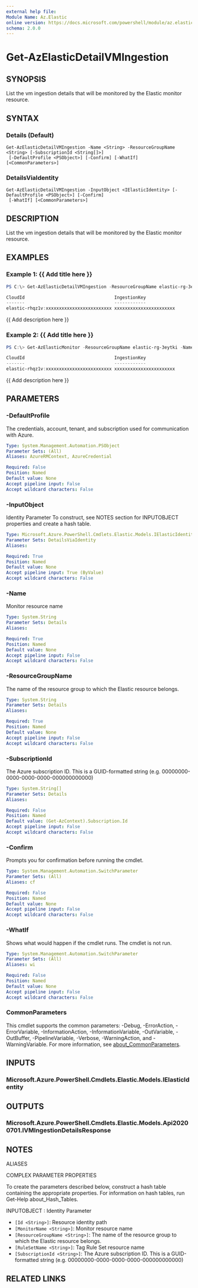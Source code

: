 ```yaml
---
external help file:
Module Name: Az.Elastic
online version: https://docs.microsoft.com/powershell/module/az.elastic/get-azelasticdetailvmingestion
schema: 2.0.0
---
```


# Get-AzElasticDetailVMIngestion

## SYNOPSIS
List the vm ingestion details that will be monitored by the Elastic monitor resource.

## SYNTAX

### Details (Default)
```
Get-AzElasticDetailVMIngestion -Name <String> -ResourceGroupName <String> [-SubscriptionId <String[]>]
 [-DefaultProfile <PSObject>] [-Confirm] [-WhatIf] [<CommonParameters>]
```

### DetailsViaIdentity
```
Get-AzElasticDetailVMIngestion -InputObject <IElasticIdentity> [-DefaultProfile <PSObject>] [-Confirm]
 [-WhatIf] [<CommonParameters>]
```

## DESCRIPTION
List the vm ingestion details that will be monitored by the Elastic monitor resource.

## EXAMPLES

### Example 1: {{ Add title here }}
```powershell
PS C:\> Get-AzElasticDetailVMIngestion -ResourceGroupName elastic-rg-3eytki -Name elastic-rhqz1v

CloudId                                  IngestionKey
-------                                  ------------
elastic-rhqz1v:xxxxxxxxxxxxxxxxxxxxxxxxx xxxxxxxxxxxxxxxxxxxxxxx
```

{{ Add description here }}

### Example 2: {{ Add title here }}
```powershell
PS C:\> Get-AzElasticMonitor -ResourceGroupName elastic-rg-3eytki -Name elastic-rhqz1v | Get-AzElasticDetailVMIngestion

CloudId                                  IngestionKey
-------                                  ------------
elastic-rhqz1v:xxxxxxxxxxxxxxxxxxxxxxxxx xxxxxxxxxxxxxxxxxxxxxxx
```

{{ Add description here }}

## PARAMETERS

### -DefaultProfile
The credentials, account, tenant, and subscription used for communication with Azure.

```yaml
Type: System.Management.Automation.PSObject
Parameter Sets: (All)
Aliases: AzureRMContext, AzureCredential

Required: False
Position: Named
Default value: None
Accept pipeline input: False
Accept wildcard characters: False
```

### -InputObject
Identity Parameter
To construct, see NOTES section for INPUTOBJECT properties and create a hash table.

```yaml
Type: Microsoft.Azure.PowerShell.Cmdlets.Elastic.Models.IElasticIdentity
Parameter Sets: DetailsViaIdentity
Aliases:

Required: True
Position: Named
Default value: None
Accept pipeline input: True (ByValue)
Accept wildcard characters: False
```

### -Name
Monitor resource name

```yaml
Type: System.String
Parameter Sets: Details
Aliases:

Required: True
Position: Named
Default value: None
Accept pipeline input: False
Accept wildcard characters: False
```

### -ResourceGroupName
The name of the resource group to which the Elastic resource belongs.

```yaml
Type: System.String
Parameter Sets: Details
Aliases:

Required: True
Position: Named
Default value: None
Accept pipeline input: False
Accept wildcard characters: False
```

### -SubscriptionId
The Azure subscription ID.
This is a GUID-formatted string (e.g.
00000000-0000-0000-0000-000000000000)

```yaml
Type: System.String[]
Parameter Sets: Details
Aliases:

Required: False
Position: Named
Default value: (Get-AzContext).Subscription.Id
Accept pipeline input: False
Accept wildcard characters: False
```

### -Confirm
Prompts you for confirmation before running the cmdlet.

```yaml
Type: System.Management.Automation.SwitchParameter
Parameter Sets: (All)
Aliases: cf

Required: False
Position: Named
Default value: None
Accept pipeline input: False
Accept wildcard characters: False
```

### -WhatIf
Shows what would happen if the cmdlet runs.
The cmdlet is not run.

```yaml
Type: System.Management.Automation.SwitchParameter
Parameter Sets: (All)
Aliases: wi

Required: False
Position: Named
Default value: None
Accept pipeline input: False
Accept wildcard characters: False
```

### CommonParameters
This cmdlet supports the common parameters: -Debug, -ErrorAction, -ErrorVariable, -InformationAction, -InformationVariable, -OutVariable, -OutBuffer, -PipelineVariable, -Verbose, -WarningAction, and -WarningVariable. For more information, see [about_CommonParameters](http://go.microsoft.com/fwlink/?LinkID=113216).

## INPUTS

### Microsoft.Azure.PowerShell.Cmdlets.Elastic.Models.IElasticIdentity

## OUTPUTS

### Microsoft.Azure.PowerShell.Cmdlets.Elastic.Models.Api20200701.IVMIngestionDetailsResponse

## NOTES

ALIASES

COMPLEX PARAMETER PROPERTIES

To create the parameters described below, construct a hash table containing the appropriate properties. For information on hash tables, run Get-Help about_Hash_Tables.


INPUTOBJECT <IElasticIdentity>: Identity Parameter
  - `[Id <String>]`: Resource identity path
  - `[MonitorName <String>]`: Monitor resource name
  - `[ResourceGroupName <String>]`: The name of the resource group to which the Elastic resource belongs.
  - `[RuleSetName <String>]`: Tag Rule Set resource name
  - `[SubscriptionId <String>]`: The Azure subscription ID. This is a GUID-formatted string (e.g. 00000000-0000-0000-0000-000000000000)

## RELATED LINKS

